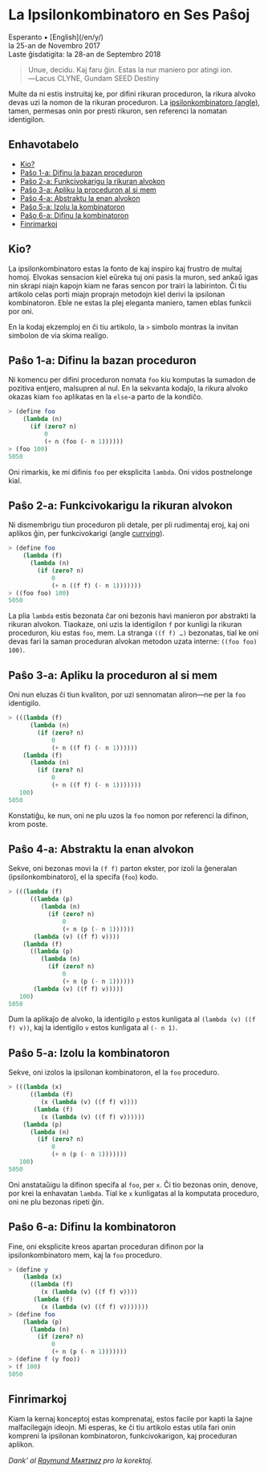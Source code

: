 La Ipsilonkombinatoro en Ses Paŝoj
==================================

<div class="center">Esperanto ▪ [English](/en/y/)</div>
<div class="center">la 25-an de Novembro 2017</div>
<div class="center">Laste ĝisdatigita: la 28-an de Septembro 2018</div>

>Unue, decidu. Kaj faru ĝin. Estas la nur maniero por atingi ion.<br>
>―Lacus CLYNE, Gundam SEED Destiny

Multe da ni estis instruitaj ke, por difini rikuran proceduron, la rikura alvoko devas uzi la
nomon de la rikuran proceduron. La
[ipsilonkombinatoro (angle)](https://en.wikipedia.org/wiki/Fixed-point_combinator#Y_combinator), tamen,
permesas onin por presti rikuron, sen referenci la nomatan identigilon.


<a name="et"></a>Enhavotabelo
-----------------------------

- [Kio?](#kio)
- [Paŝo 1-a: Difinu la bazan proceduron](#baza)
- [Paŝo 2-a: Funkcivokarigu la rikuran alvokon](#funkcivokarigi)
- [Paŝo 3-a: Apliku la proceduron al si mem](#mem)
- [Paŝo 4-a: Abstraktu la enan alvokon](#enan)
- [Paŝo 5-a: Izolu la kombinatoron](#izoli)
- [Paŝo 6-a: Difinu la kombinatoron](#difini)
- [Finrimarkoj](#finrimarkoj)


<a name="kio">Kio?</a>
----------------------

La ipsilonkombinatoro estas la fonto de kaj inspiro kaj frustro de multaj homoj. Elvokas sensacion
kiel eŭreka tuj oni pasis la muron, sed ankaŭ igas nin skrapi niajn kapojn kiam ne faras sencon
por trairi la labirinton. Ĉi tiu artikolo celas porti miajn proprajn metodojn kiel derivi la ipsilonan
kombinatoron. Eble ne estas la plej eleganta maniero, tamen eblas funkcii por oni.

En la kodaj ekzemploj en ĉi tiu artikolo, la `>` simbolo montras la invitan simbolon de via skima
realigo.


<a name="baza">Paŝo 1-a: Difinu la bazan proceduron</a>
-------------------------------------------------------

Ni komencu per difini proceduron nomata `foo` kiu komputas la sumadon de pozitiva entjero, malsupren
al nul. En la sekvanta kodaĵo, la rikura alvoko okazas kiam `foo` aplikatas en la `else`-a
parto de la kondiĉo.

```scheme
> (define foo
    (lambda (n)
      (if (zero? n)
          0
          (+ n (foo (- n 1))))))
> (foo 100)
5050
```

Oni rimarkis, ke mi difinis `foo` per eksplicita `lambda`. Oni vidos postnelonge kial.



<a name="funkcivokarigi">Paŝo 2-a: Funkcivokarigu la rikuran alvokon</a>
------------------------------------------------------------------------

Ni dismembrigu tiun proceduron pli detale, per pli rudimentaj eroj, kaj oni aplikos ĝin, per
funkcivokarigi (angle [currying](https://en.wikipedia.org/wiki/Currying)).

```scheme
> (define foo
    (lambda (f)
      (lambda (n)
        (if (zero? n)
            0
            (+ n ((f f) (- n 1)))))))
> ((foo foo) 100)
5050
```

La plia `lambda` estis bezonata ĉar oni bezonis havi manieron por abstrakti la rikuran
alvokon. Tiaokaze, oni uzis la identigilon `f` por kunligi la rikuran proceduron, kiu estas `foo`,
mem. La stranga `((f f) …)` bezonatas, tial ke oni devas fari la saman proceduran alvokan
metodon uzata interne: `((foo foo) 100)`.


<a name="mem">Paŝo 3-a: Apliku la proceduron al si mem</a>
----------------------------------------------------------

Oni nun eluzas ĉi tiun kvaliton, por uzi sennomatan aliron—ne per la `foo` identigilo.

```scheme
> (((lambda (f)
      (lambda (n)
        (if (zero? n)
            0
            (+ n ((f f) (- n 1))))))
    (lambda (f)
      (lambda (n)
        (if (zero? n)
            0
            (+ n ((f f) (- n 1)))))))
   100)
5050
```

Konstatiĝu, ke nun, oni ne plu uzos la `foo` nomon por referenci la difinon, krom poste.


<a name="enan">Paŝo 4-a: Abstraktu la enan alvokon</a>
------------------------------------------------------

Sekve, oni bezonas movi la `(f f)` parton ekster, por izoli la ĝeneralan (ipsilonkombinatoro), el la
specifa (`foo`) kodo.

```scheme
> (((lambda (f)
      ((lambda (p)
         (lambda (n)
           (if (zero? n)
               0
               (+ n (p (- n 1))))))
       (lambda (v) ((f f) v))))
    (lambda (f)
      ((lambda (p)
         (lambda (n)
           (if (zero? n)
               0
               (+ n (p (- n 1))))))
       (lambda (v) ((f f) v)))))
   100)
5050
```

Dum la aplikaĵo de alvoko, la identigilo `p` estos kunligata al `(lambda (v) ((f f) v))`, kaj la
identigilo `v` estos kunligata al `(- n 1)`.



<a name="izoli">Paŝo 5-a: Izolu la kombinatoron</a>
---------------------------------------------------

Sekve, oni izolos la ipsilonan kombinatoron, el la `foo` proceduro.

```scheme
> (((lambda (x)
      ((lambda (f)
         (x (lambda (v) ((f f) v))))
       (lambda (f)
         (x (lambda (v) ((f f) v))))))
    (lambda (p)
      (lambda (n)
        (if (zero? n)
            0
            (+ n (p (- n 1)))))))
   100)
5050
```

Oni anstataŭigu la difinon specifa al `foo`, per `x`. Ĉi tio bezonas onin, denove, por krei la enhavatan
`lambda`. Tial ke `x` kunligatas al la komputata proceduro, oni ne plu bezonas ripeti ĝin.



<a name="difini">Paŝo 6-a: Difinu la kombinatoron</a>
-----------------------------------------------------

Fine, oni eksplicite kreos apartan proceduran difinon por la ipsilonkombinatoro mem, kaj la `foo`
proceduro.

```scheme
> (define y
    (lambda (x)
      ((lambda (f)
         (x (lambda (v) ((f f) v))))
       (lambda (f)
         (x (lambda (v) ((f f) v)))))))
> (define foo
    (lambda (p)
      (lambda (n)
        (if (zero? n)
            0
            (+ n (p (- n 1)))))))
> (define f (y foo))
> (f 100)
5050
```


<a name="finrimarkoj">Finrimarkoj</a>
-------------------------------------

Kiam la kernaj konceptoj estas komprenataj, estos facile por kapti la ŝajne malfacilegajn ideojn. Mi
esperas, ke ĉi tiu artikolo estas utila fari onin kompreni la ipsilonan kombinatoron,
funkcivokarigon, kaj proceduran aplikon.

_Dank’ al [Raymund Mᴀʀᴛɪɴᴇᴢ](https://zhaqenl.github.io) pro la korektoj._
